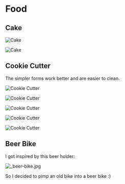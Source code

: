 # Food

## Cake

![Cake](_cake.jpg)

![Cake](_cake2.jpg)

## Cookie Cutter

The simpler forms work better and are easier to clean.

![Cookie Cutter](_cookiecutter1.jpg)

![Cookie Cutter](_cookiecutter2.jpg)

![Cookie Cutter](_cookiecutter3.jpg)

![Cookie Cutter](_cookiecutter4.jpg)

![Cookie Cutter](_cookiecutter5.jpg)

## Beer Bike

I got inspired by this beer holder:

![_beer-bike.jpg](_beer-bike.jpg)

So I decided to pimp an old bike into a beer bike :)
